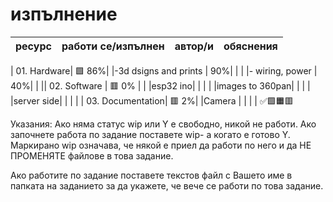 # изпълнение

| ресурс | работи се/изпълнен | автор/и | обяснения |
| - | - |-| - |

| 01. Hardware| 🟩 86%|
|-3d dsigns and prints |  90%|  | |
|- wiring, power  |  40%|  | || 02. Software | 🟥 0% |  |
|esp32 ino|  |  | |
|images to 360pan|  |  | |
|server side|  |  | |
| 03. Documentation| 🟥 2%|
|Camera |  | | |
✅🟩🟧🟥

Указания:
Ако няма статус wip или Y е свободно, никой не работи.
Ако започнете работа по задание поставете wip- а когато е готово Y.
Маркирано wip означава, че някой е приел да работи по него и да НЕ ПРОМЕНЯТЕ файлове в това задание.

Ако работите по задание поставете текстов файл с Вашето име в папката на заданието за да укажете, че вече се работи по това задание.
